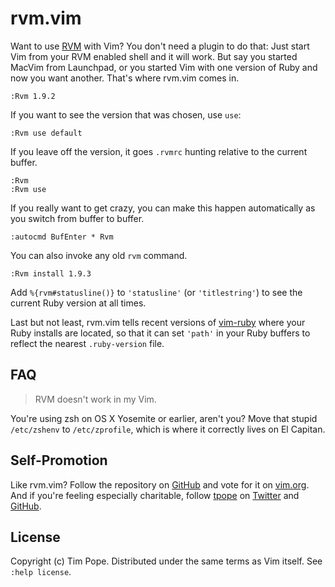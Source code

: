 # rvm.vim

Want to use [RVM](http://rvm.io) with Vim?  You don't
need a plugin to do that:  Just start Vim from your RVM enabled shell
and it will work.  But say you started MacVim from Launchpad, or you
started Vim with one version of Ruby and now you want another.  That's
where rvm.vim comes in.

    :Rvm 1.9.2

If you want to see the version that was chosen, use `use`:

    :Rvm use default

If you leave off the version, it goes `.rvmrc` hunting relative to the
current buffer.

    :Rvm
    :Rvm use

If you really want to get crazy, you can make this happen automatically
as you switch from buffer to buffer.

    :autocmd BufEnter * Rvm

You can also invoke any old `rvm` command.

    :Rvm install 1.9.3

Add `%{rvm#statusline()}` to `'statusline'` (or `'titlestring'`) to see
the current Ruby version at all times.

Last but not least, rvm.vim tells recent versions of [vim-ruby][] where your
Ruby installs are located, so that it can set `'path'` in your Ruby buffers to
reflect the nearest `.ruby-version` file.

[vim-ruby]: https://github.com/vim-ruby/vim-ruby

## FAQ

> RVM doesn't work in my Vim.

You're using zsh on OS X Yosemite or earlier, aren't you?  Move that stupid
`/etc/zshenv` to `/etc/zprofile`, which is where it correctly lives on El
Capitan.

## Self-Promotion

Like rvm.vim? Follow the repository on
[GitHub](https://github.com/tpope/vim-rvm) and vote for it on
[vim.org](http://www.vim.org/scripts/script.php?script_id=4269).  And if
you're feeling especially charitable, follow [tpope](http://tpo.pe/) on
[Twitter](http://twitter.com/tpope) and
[GitHub](https://github.com/tpope).

## License

Copyright (c) Tim Pope.  Distributed under the same terms as Vim itself.
See `:help license`.
